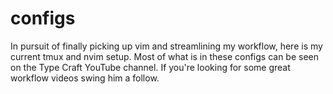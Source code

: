 # configs
In pursuit of finally picking up vim and streamlining my workflow, here is my current tmux and nvim setup. Most of what is in these configs can be seen on the Type Craft YouTube channel. If you're looking for some great workflow videos swing him a follow.
